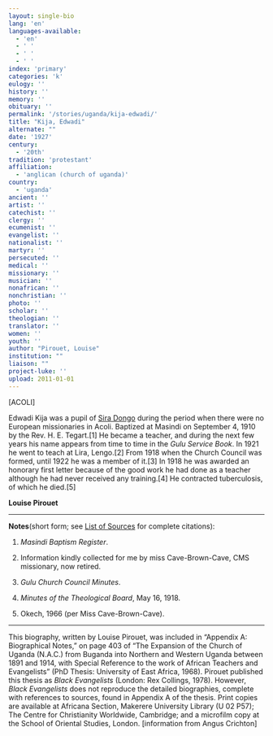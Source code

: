 ```yaml
---
layout: single-bio
lang: 'en'
languages-available:
  - 'en'
  - ' '
  - ' '
  - ' '
index: 'primary'
categories: 'k'
eulogy: ''
history: ''
memory: ''
obituary: ''
permalink: '/stories/uganda/kija-edwadi/'
title: "Kija, Edwadi"
alternate: ""
date: '1927'
century:
  - '20th'
tradition: 'protestant'
affiliation:
  - 'anglican (church of uganda)'
country:
  - 'uganda'
ancient: ''
artist: ''
catechist: ''
clergy: ''
ecumenist: ''
evangelist: ''
nationalist: ''
martyr: ''
persecuted: ''
medical: ''
missionary: ''
musician: ''
nonafrican: ''
nonchristian: ''
photo: ''
scholar: ''
theologian: ''
translator: ''
women: ''
youth: ''
author: "Pirouet, Louise"
institution: ""
liaison: ""
project-luke: ''
upload: 2011-01-01
---
```




[ACOLI]

Edwadi Kija was a pupil of [Sira Dongo](dongo_sira.html) during the  period when there were no European missionaries in Acoli. Baptized at Masindi  on September 4, 1910 by the Rev. H. E. Tegart.[1] He became a teacher, and  during the next few years his name appears from time to time in the *Gulu  Service Book*. In 1921 he went to teach at Lira, Lengo.[2] From 1918 when  the Church Council was formed, until 1922 he was a member of it.[3] In 1918 he  was awarded an honorary first letter because of the good work he had done as a  teacher although he had never received any training.[4] He contracted  tuberculosis, of which he died.[5]

**Louise Pirouet**

---

**Notes**(short  form; see [List of  Sources](../pirouet-appendixa-sources/) for complete citations):
1. *Masindi Baptism  Register*.

2. Information  kindly collected for me by miss Cave-Brown-Cave, CMS missionary, now retired.

3. *Gulu  Church Council Minutes*.

4. *Minutes  of the Theological Board*, May  16, 1918.

5. Okech,  1966 (per Miss Cave-Brown-Cave).

---

This biography, written by Louise  Pirouet, was included in &ldquo;Appendix A: Biographical Notes,&rdquo; on page 403 of &ldquo;The Expansion of  the Church of Uganda (N.A.C.) from Buganda into Northern and Western Uganda  between 1891 and 1914, with Special Reference to the work of African Teachers  and Evangelists&rdquo; (PhD Thesis: University of East Africa, 1968). Pirouet published  this thesis as *Black Evangelists* (London:  Rex Collings, 1978). However, *Black Evangelists* does not  reproduce the detailed biographies, complete with references to sources, found  in Appendix A of the thesis. Print copies are available at Africana Section, Makerere  University Library (U 02 P57); The Centre for  Christianity Worldwide, Cambridge; and a microfilm copy at the School of  Oriental Studies, London. [information from Angus Crichton]
